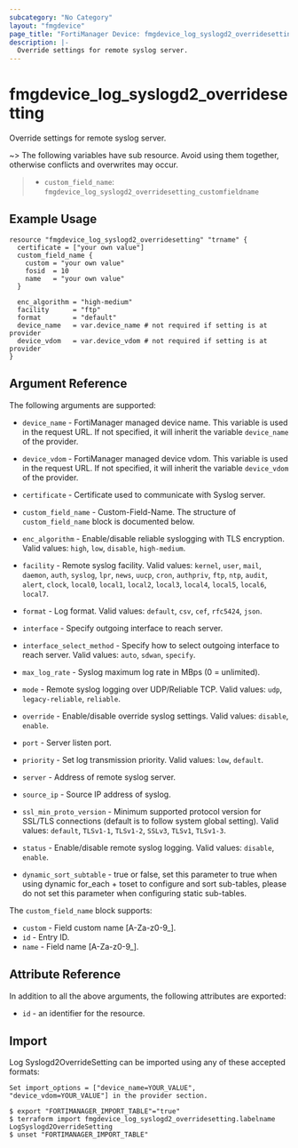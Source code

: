 ```yaml
---
subcategory: "No Category"
layout: "fmgdevice"
page_title: "FortiManager Device: fmgdevice_log_syslogd2_overridesetting"
description: |-
  Override settings for remote syslog server.
---
```


# fmgdevice_log_syslogd2_overridesetting
Override settings for remote syslog server.

~> The following variables have sub resource. Avoid using them together, otherwise conflicts and overwrites may occur.
>- `custom_field_name`: `fmgdevice_log_syslogd2_overridesetting_customfieldname`



## Example Usage

```hcl
resource "fmgdevice_log_syslogd2_overridesetting" "trname" {
  certificate = ["your own value"]
  custom_field_name {
    custom = "your own value"
    fosid  = 10
    name   = "your own value"
  }

  enc_algorithm = "high-medium"
  facility      = "ftp"
  format        = "default"
  device_name   = var.device_name # not required if setting is at provider
  device_vdom   = var.device_vdom # not required if setting is at provider
}
```

## Argument Reference


The following arguments are supported:

* `device_name` - FortiManager managed device name. This variable is used in the request URL. If not specified, it will inherit the variable `device_name` of the provider.
* `device_vdom` - FortiManager managed device vdom. This variable is used in the request URL. If not specified, it will inherit the variable `device_vdom` of the provider.

* `certificate` - Certificate used to communicate with Syslog server.
* `custom_field_name` - Custom-Field-Name. The structure of `custom_field_name` block is documented below.
* `enc_algorithm` - Enable/disable reliable syslogging with TLS encryption. Valid values: `high`, `low`, `disable`, `high-medium`.

* `facility` - Remote syslog facility. Valid values: `kernel`, `user`, `mail`, `daemon`, `auth`, `syslog`, `lpr`, `news`, `uucp`, `cron`, `authpriv`, `ftp`, `ntp`, `audit`, `alert`, `clock`, `local0`, `local1`, `local2`, `local3`, `local4`, `local5`, `local6`, `local7`.

* `format` - Log format. Valid values: `default`, `csv`, `cef`, `rfc5424`, `json`.

* `interface` - Specify outgoing interface to reach server.
* `interface_select_method` - Specify how to select outgoing interface to reach server. Valid values: `auto`, `sdwan`, `specify`.

* `max_log_rate` - Syslog maximum log rate in MBps (0 = unlimited).
* `mode` - Remote syslog logging over UDP/Reliable TCP. Valid values: `udp`, `legacy-reliable`, `reliable`.

* `override` - Enable/disable override syslog settings. Valid values: `disable`, `enable`.

* `port` - Server listen port.
* `priority` - Set log transmission priority. Valid values: `low`, `default`.

* `server` - Address of remote syslog server.
* `source_ip` - Source IP address of syslog.
* `ssl_min_proto_version` - Minimum supported protocol version for SSL/TLS connections (default is to follow system global setting). Valid values: `default`, `TLSv1-1`, `TLSv1-2`, `SSLv3`, `TLSv1`, `TLSv1-3`.

* `status` - Enable/disable remote syslog logging. Valid values: `disable`, `enable`.

* `dynamic_sort_subtable` - true or false, set this parameter to true when using dynamic for_each + toset to configure and sort sub-tables, please do not set this parameter when configuring static sub-tables.

The `custom_field_name` block supports:

* `custom` - Field custom name [A-Za-z0-9_].
* `id` - Entry ID.
* `name` - Field name [A-Za-z0-9_].


## Attribute Reference

In addition to all the above arguments, the following attributes are exported:
* `id` - an identifier for the resource.

## Import

Log Syslogd2OverrideSetting can be imported using any of these accepted formats:
```
Set import_options = ["device_name=YOUR_VALUE", "device_vdom=YOUR_VALUE"] in the provider section.

$ export "FORTIMANAGER_IMPORT_TABLE"="true"
$ terraform import fmgdevice_log_syslogd2_overridesetting.labelname LogSyslogd2OverrideSetting
$ unset "FORTIMANAGER_IMPORT_TABLE"
```

